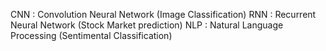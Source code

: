 CNN : Convolution Neural Network (Image Classification)
RNN : Recurrent Neural Network (Stock Market prediction)
NLP : Natural Language Processing (Sentimental Classification)
